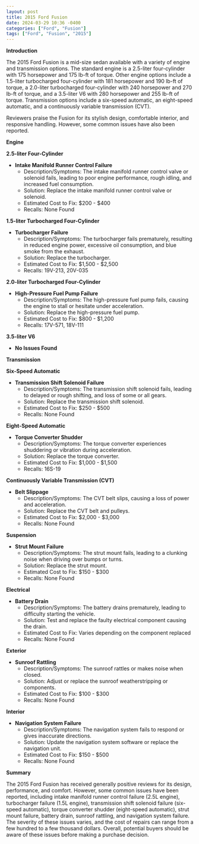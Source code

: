```yaml
---
layout: post
title: 2015 Ford Fusion
date: 2024-03-29 10:36 -0400
categories: ["Ford", "Fusion"]
tags: ["Ford", "Fusion", "2015"]
---
```

**Introduction**

The 2015 Ford Fusion is a mid-size sedan available with a variety of engine and transmission options. The standard engine is a 2.5-liter four-cylinder with 175 horsepower and 175 lb-ft of torque. Other engine options include a 1.5-liter turbocharged four-cylinder with 181 horsepower and 190 lb-ft of torque, a 2.0-liter turbocharged four-cylinder with 240 horsepower and 270 lb-ft of torque, and a 3.5-liter V6 with 280 horsepower and 255 lb-ft of torque. Transmission options include a six-speed automatic, an eight-speed automatic, and a continuously variable transmission (CVT).

Reviewers praise the Fusion for its stylish design, comfortable interior, and responsive handling. However, some common issues have also been reported.

**Engine**

**2.5-liter Four-Cylinder**

* **Intake Manifold Runner Control Failure**
    * Description/Symptoms: The intake manifold runner control valve or solenoid fails, leading to poor engine performance, rough idling, and increased fuel consumption.
    * Solution: Replace the intake manifold runner control valve or solenoid.
    * Estimated Cost to Fix: $200 - $400
    * Recalls: None Found

**1.5-liter Turbocharged Four-Cylinder**

* **Turbocharger Failure**
    * Description/Symptoms: The turbocharger fails prematurely, resulting in reduced engine power, excessive oil consumption, and blue smoke from the exhaust.
    * Solution: Replace the turbocharger.
    * Estimated Cost to Fix: $1,500 - $2,500
    * Recalls: 19V-213, 20V-035

**2.0-liter Turbocharged Four-Cylinder**

* **High-Pressure Fuel Pump Failure**
    * Description/Symptoms: The high-pressure fuel pump fails, causing the engine to stall or hesitate under acceleration.
    * Solution: Replace the high-pressure fuel pump.
    * Estimated Cost to Fix: $800 - $1,200
    * Recalls: 17V-571, 18V-111

**3.5-liter V6**

* **No Issues Found**

**Transmission**

**Six-Speed Automatic**

* **Transmission Shift Solenoid Failure**
    * Description/Symptoms: The transmission shift solenoid fails, leading to delayed or rough shifting, and loss of some or all gears.
    * Solution: Replace the transmission shift solenoid.
    * Estimated Cost to Fix: $250 - $500
    * Recalls: None Found

**Eight-Speed Automatic**

* **Torque Converter Shudder**
    * Description/Symptoms: The torque converter experiences shuddering or vibration during acceleration.
    * Solution: Replace the torque converter.
    * Estimated Cost to Fix: $1,000 - $1,500
    * Recalls: 16S-19

**Continuously Variable Transmission (CVT)**

* **Belt Slippage**
    * Description/Symptoms: The CVT belt slips, causing a loss of power and acceleration.
    * Solution: Replace the CVT belt and pulleys.
    * Estimated Cost to Fix: $2,000 - $3,000
    * Recalls: None Found

**Suspension**

* **Strut Mount Failure**
    * Description/Symptoms: The strut mount fails, leading to a clunking noise when driving over bumps or turns.
    * Solution: Replace the strut mount.
    * Estimated Cost to Fix: $150 - $300
    * Recalls: None Found

**Electrical**

* **Battery Drain**
    * Description/Symptoms: The battery drains prematurely, leading to difficulty starting the vehicle.
    * Solution: Test and replace the faulty electrical component causing the drain.
    * Estimated Cost to Fix: Varies depending on the component replaced
    * Recalls: None Found

**Exterior**

* **Sunroof Rattling**
    * Description/Symptoms: The sunroof rattles or makes noise when closed.
    * Solution: Adjust or replace the sunroof weatherstripping or components.
    * Estimated Cost to Fix: $100 - $300
    * Recalls: None Found

**Interior**

* **Navigation System Failure**
    * Description/Symptoms: The navigation system fails to respond or gives inaccurate directions.
    * Solution: Update the navigation system software or replace the navigation unit.
    * Estimated Cost to Fix: $150 - $500
    * Recalls: None Found

**Summary**

The 2015 Ford Fusion has received generally positive reviews for its design, performance, and comfort. However, some common issues have been reported, including intake manifold runner control failure (2.5L engine), turbocharger failure (1.5L engine), transmission shift solenoid failure (six-speed automatic), torque converter shudder (eight-speed automatic), strut mount failure, battery drain, sunroof rattling, and navigation system failure. The severity of these issues varies, and the cost of repairs can range from a few hundred to a few thousand dollars. Overall, potential buyers should be aware of these issues before making a purchase decision.
